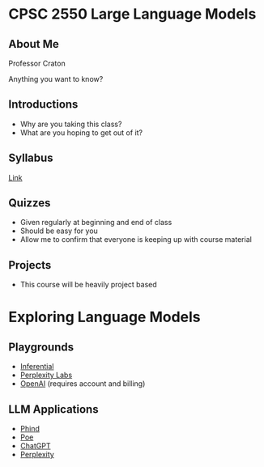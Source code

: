 CPSC 2550 Large Language Models
===============================

About Me
--------

Professor Craton

Anything you want to know?

Introductions
-------------

- Why are you taking this class?
- What are you hoping to get out of it?

Syllabus
--------

[Link](../syllabus.html)

Quizzes
-------

- Given regularly at beginning and end of class
- Should be easy for you
- Allow me to confirm that everyone is keeping up with course material

Projects
--------

- This course will be heavily project based

Exploring Language Models
=========================

Playgrounds
-----------

- [Inferential](http://10.73.56.27/playground)
- [Perplexity Labs](https://labs.perplexity.ai/)
- [OpenAI](https://platform.openai.com/playground) (requires account and billing)

LLM Applications
----------------

- [Phind](https://www.phind.com)
- [Poe](https://poe.com)
- [ChatGPT](https://chat.openai.com/)
- [Perplexity](https://www.perplexity.ai/)

